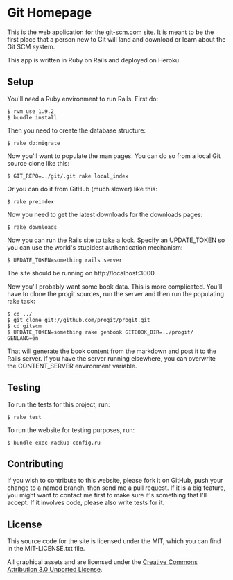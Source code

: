 # Git Homepage

This is the web application for the [git-scm.com](http://git-scm.com) site.  It is meant to be the
first place that a person new to Git will land and download or learn about the
Git SCM system.

This app is written in Ruby on Rails and deployed on Heroku.

## Setup

You'll need a Ruby environment to run Rails.  First do:

    $ rvm use 1.9.2
    $ bundle install

Then you need to create the database structure:

    $ rake db:migrate

Now you'll want to populate the man pages.  You can do so from a local Git
source clone like this:

    $ GIT_REPO=../git/.git rake local_index

Or you can do it from GitHub (much slower) like this:

    $ rake preindex

Now you need to get the latest downloads for the downloads pages:

    $ rake downloads

Now you can run the Rails site to take a look.  Specify an UPDATE_TOKEN so you
can use the world's stupidest authentication mechanism:

    $ UPDATE_TOKEN=something rails server

The site should be running on http://localhost:3000

Now you'll probably want some book data.  This is more complicated.  You'll have
to clone the progit sources, run the server and then run the populating rake
task:

    $ cd ../
    $ git clone git://github.com/progit/progit.git
    $ cd gitscm
    $ UPDATE_TOKEN=something rake genbook GITBOOK_DIR=../progit/ GENLANG=en

That will generate the book content from the markdown and post it to the Rails
server.  If you have the server running elsewhere, you can overwrite the CONTENT_SERVER
environment variable.

## Testing

To run the tests for this project, run:

    $ rake test

To run the website for testing purposes, run:

    $ bundle exec rackup config.ru

## Contributing

If you wish to contribute to this website, please fork it on GitHub, push your
change to a named branch, then send me a pull request. If it is a big feature,
you might want to contact me first to make sure it's something that I'll
accept.  If it involves code, please also write tests for it.

## License

This source code for the site is licensed under the MIT, which you can find in
the MIT-LICENSE.txt file.

All graphical assets and are licensed under the 
[Creative Commons Attribution 3.0 Unported License](http://creativecommons.org/licenses/by/3.0/).



